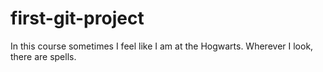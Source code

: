 # first-git-project 

In this course sometimes I feel like I am at the Hogwarts. Wherever I look, there are spells.
